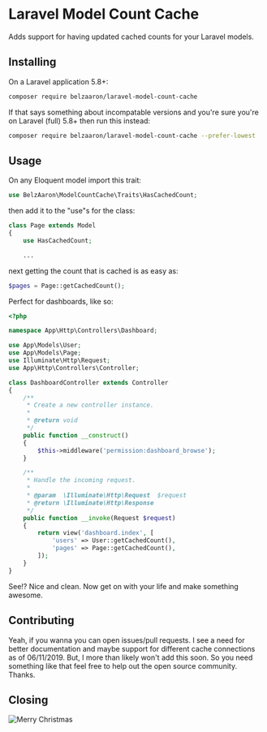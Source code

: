 # Laravel Model Count Cache

Adds support for having updated cached counts for your Laravel models.

## Installing

On a Laravel application 5.8+:

```bash
composer require belzaaron/laravel-model-count-cache
```

If that says something about incompatable versions and you're sure you're on Laravel (full) 5.8+ then run this instead:

```bash
composer require belzaaron/laravel-model-count-cache --prefer-lowest
```

## Usage

On any Eloquent model import this trait:

```php
use BelzAaron\ModelCountCache\Traits\HasCachedCount;
```

then add it to the "use"s for the class:

```php
class Page extends Model
{
    use HasCachedCount;

    ...
```

next getting the count that is cached is as easy as:

```php
$pages = Page::getCachedCount();
```

Perfect for dashboards, like so:

```php
<?php

namespace App\Http\Controllers\Dashboard;

use App\Models\User;
use App\Models\Page;
use Illuminate\Http\Request;
use App\Http\Controllers\Controller;

class DashboardController extends Controller
{
    /**
     * Create a new controller instance.
     *
     * @return void
     */
    public function __construct()
    {
        $this->middleware('permission:dashboard_browse');
    }

    /**
     * Handle the incoming request.
     *
     * @param  \Illuminate\Http\Request  $request
     * @return \Illuminate\Http\Response
     */
    public function __invoke(Request $request)
    {
        return view('dashboard.index', [
            'users' => User::getCachedCount(),
            'pages' => Page::getCachedCount(),
        ]);
    }
}
```

See!? Nice and clean. Now get on with your life and make something awesome.

## Contributing

Yeah, if you wanna you can open issues/pull requests. I see a need for better documentation and maybe support for different cache connections as of 06/11/2019. But, I more than likely won't add this soon. So you need something like that feel free to help out the open source community. Thanks.

## Closing

![Merry Christmas](https://i.imgur.com/RGRx0hu.gif)

